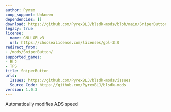 ```yaml
---
author: Pyrex
coop_support: Unknown
dependencies: []
download: https://github.com/PyrexBLJ/blsdk-mods/blob/main/SniperButton/SniperButton.rar
legacy: true
license:
  name: GNU GPLv3
  url: https://choosealicense.com/licenses/gpl-3.0
redirect_from:
- /mods/SniperButton/
supported_games:
- BL2
- TPS
title: SniperButton
urls:
  Issues: https://github.com/PyrexBLJ/blsdk-mods/issues
  Source Code: https://github.com/PyrexBLJ/blsdk-mods
version: 1.0.3
---
```

Automatically modifies ADS speed